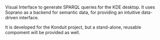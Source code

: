 Visual Interface to generate SPARQL queries for the KDE desktop.
It uses Soprano as a backend for semantic data, for providing an intuitive data-driven interface.

It is developed for the Konduit project, but a stand-alone, reusable compoment will be provided as well.